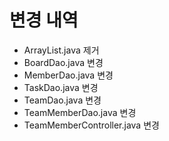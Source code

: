 # 변경 내역
- ArrayList.java 제거
- BoardDao.java 변경
- MemberDao.java 변경
- TaskDao.java 변경
- TeamDao.java 변경
- TeamMemberDao.java 변경
- TeamMemberController.java 변경